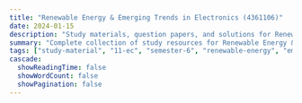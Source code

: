 ```yaml
---
title: "Renewable Energy & Emerging Trends in Electronics (4361106)"
date: 2024-01-15
description: "Study materials, question papers, and solutions for Renewable Energy & Emerging Trends in Electronics (4361106) - Electronics & Communication Engineering, Semester 6"
summary: "Complete collection of study resources for Renewable Energy & Emerging Trends in Electronics including syllabus, question papers from 2024-2025, and detailed solutions"
tags: ["study-material", "11-ec", "semester-6", "renewable-energy", "emerging-trends", "electronics", "4361106"]
cascade:
  showReadingTime: false
  showWordCount: false
  showPagination: false
---
```

